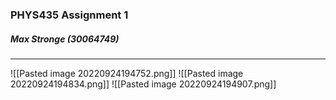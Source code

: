 ### PHYS435 Assignment 1
##### Max Stronge (30064749)
***
![[Pasted image 20220924194752.png]]
![[Pasted image 20220924194834.png]]
![[Pasted image 20220924194907.png]]